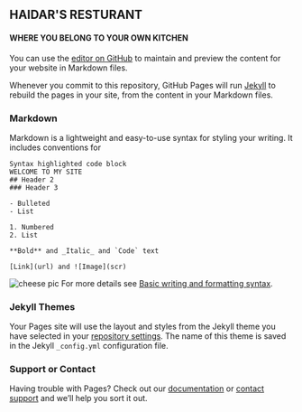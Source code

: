 ## HAIDAR'S RESTURANT
#### WHERE YOU BELONG TO YOUR OWN KITCHEN


You can use the [editor on GitHub](https://github.com/haidareskandar/HEUl/edit/main/README.md) to maintain and preview the content for your website in Markdown files.

Whenever you commit to this repository, GitHub Pages will run [Jekyll](https://jekyllrb.com/) to rebuild the pages in your site, from the content in your Markdown files.

### Markdown

Markdown is a lightweight and easy-to-use syntax for styling your writing. It includes conventions for

```
Syntax highlighted code block
WELCOME TO MY SITE
## Header 2 
### Header 3

- Bulleted
- List

1. Numbered
2. List

**Bold** and _Italic_ and `Code` text

[Link](url) and ![Image](scr)

```
![cheese pic](https://user-images.githubusercontent.com/100162460/155818690-a76cb008-75aa-468c-8973-e10bd3ba8ca8.jpg)
For more details see [Basic writing and formatting syntax](https://docs.github.com/en/github/writing-on-github/getting-started-with-writing-and-formatting-on-github/basic-writing-and-formatting-syntax).


### Jekyll Themes

Your Pages site will use the layout and styles from the Jekyll theme you have selected in your [repository settings](https://github.com/haidareskandar/HEUl/settings/pages). The name of this theme is saved in the Jekyll `_config.yml` configuration file.

### Support or Contact

Having trouble with Pages? Check out our [documentation](https://docs.github.com/categories/github-pages-basics/) or [contact support](https://support.github.com/contact) and we’ll help you sort it out.
